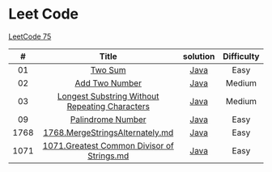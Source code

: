 # Leet Code

[LeetCode 75](https://leetcode.com/study-plan/leetcode-75/?progress=x7s5ykj6)



|  #   |                                                        Title                                                        |                       solution                       | Difficulty |
|:----:|:-------------------------------------------------------------------------------------------------------------------:|:----------------------------------------------------:|:----------:|
|  01  |                                            [Two Sum](TwoSum%2FTwoSum.md)                                            |             [Java](TwoSum%2FTwoSum.java)             |    Easy    |
|  02  |                                  [Add Two Number](AddTwoNumber%2FAddTwoNumber.md)                                   |       [Java](AddTwoNumber%2FAddTwoNumber.java)       |   Medium   |
|  03  | [Longest Substring Without Repeating Characters](LongestCharacters%2FLongestSubstringWithoutRepeatingCharacters.md) |  [Java](LongestCharacters%2FLongestCharacters.java)  |   Medium   |
|  09  |                                   [Palindrome Number](Palindrome%2FPalindrome.md)                                   |      [Java](Palindrome%2FPalindromeNumber.java)      |    Easy    |
| 1768 |            [1768.MergeStringsAlternately.md](MergeStringsAlternately%2F1768.MergeStringsAlternately.md)             | [Java](MergeStringsAlternately%2FMergeStringsA.java) |    Easy    |
| 1071 |         [1071.Greatest Common Divisor of Strings.md](GreatestCommonDivisor%2F1071_GreatestCommonDivisor.md)         |       [Java](gcdOfStrings%2FGcdOfStrings.java)       |    Easy    |